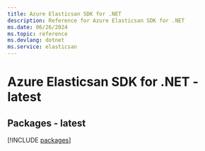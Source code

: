 ```yaml
---
title: Azure Elasticsan SDK for .NET
description: Reference for Azure Elasticsan SDK for .NET
ms.date: 06/26/2024
ms.topic: reference
ms.devlang: dotnet
ms.service: elasticsan
---
```

# Azure Elasticsan SDK for .NET - latest
## Packages - latest
[!INCLUDE [packages](elasticsan-index.md)]